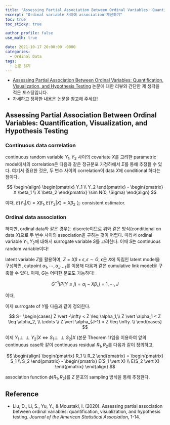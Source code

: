 ```yaml
---
title: "Assessing Partial Association Between Ordinal Variables: Quantification, Visualization, and Hypothesis Testing (논문 읽기)"
excerpt: "Ordinal variable 사이에 association 계산하기"
toc: true
toc_sticky: true

author_profile: false
use_math: true

date: 2021-10-17 20:00:00 -0000
categories: 
  - Ordinal Data
tags:
  - 논문 읽기
---
```



- [Assessing Partial Association Between Ordinal Variables: Quantification, Visualization, and Hypothesis Testing](https://www.tandfonline.com/doi/epub/10.1080/01621459.2020.1796394?needAccess=true) 논문에 대한 리뷰와 간단한 제 생각을 적은 포스팅입니다.
- 자세하고 정확한 내용은 논문을 참고해 주세요!

## Assessing Partial Association Between Ordinal Variables: Quantification, Visualization, and Hypothesis Testing

### Continuous data correlation

continuous random variable $Y_1, Y_2$ 사이의 covariate $X$를 고려한 parametric model에서의 correlation은 다음과 같은 정규분포 가정하에서 $\Sigma$를 통해 추정될 수 있다. 여기서 중요한 것은, 두 변수 사이의 correlation이 data $X$에 conditional 하다는 점이다.


$$
\begin{align}
\begin{pmatrix}  
Y_1 \\  
Y_2
\end{pmatrix} - 
\begin{pmatrix}  
X \beta_1 \\  
X \beta_2
\end{pmatrix} \sim N(0, \Sigma)
\end{align}
$$


이때, $E(Y_1 \vert X) = X\beta_1, E(Y_2 \vert X) = X \beta_2$ 는 consistent estimator.


### Ordinal data association


하지만, ordinal data와 같은 경우는 discrete이므로 위와 같은 방식(conditional on data $X$)으로 두 변수 사이의 association을 구하는 것이 어렵다. 따라서 ordinal variable $Y_1, Y_2$에 대해서 surrogate variable $S$를 고려한다. 이때 $S$는 continuous random variable이다!

latent variable $Z$를 활용하여, $Z = X\beta + \epsilon, \epsilon \sim G$, $\epsilon$은 $X$에 독립인 latent model을 구성하면, cutpoint $\alpha_1, \cdots, \alpha_{J-1}$를 이용해 다음과 같은 cumulative link model을 구축할 수 있다. 이때, $G$는 어떠한 분포도 가능하다!


$$
G^{-1}(P(Y \leq j) = \alpha_j - X\beta, j = 1,\cdots,J
$$


이때, 

이제 surrogate of $Y$를 다음과 같이 정의한다.


$$
S=
\begin{cases}
Z \vert -\infty < Z \leq \alpha_1,\\
Z \vert \alpha_1 < Z \leq \alpha_2, \\
\cdots \\
Z \vert \alpha_{J-1} < Z \leq \infty. \\
\end{cases}
$$


이제 $Y_1 \perp \!\!\! \perp Y_2 \vert X \Longleftrightarrow S_1 \perp \!\!\! \perp S_2 \vert X$ (본문 Theorem 1)임을 이용하여 앞의 continuous case와 같이 continuous residual $R_1, R_2$를 다음과 같이 정의하고,


$$
\begin{align}
\begin{pmatrix}  
R_1 \\  
R_2
\end{pmatrix} = 
\begin{pmatrix}  
S_1 \\  
S_2
\end{pmatrix} - 
\begin{pmatrix}  
E(S_1 \vert X) \\  
E(S_2 \vert X)
\end{pmatrix} 
\end{align}
$$


association function $\phi(R_1, R_2)$를 $Z$ 분포의 sampling 방식을 통해 추정한다.

## Reference 
- Liu, D., Li, S., Yu, Y., & Moustaki, I. (2020). Assessing partial association between ordinal variables: quantification, visualization, and hypothesis testing. _Journal of the American Statistical Association_, 1-14.
<!--stackedit_data:
eyJoaXN0b3J5IjpbMTI1MjUzMDk0NiwtMTY4ODgyOTk1NSwtND
I2MzI1MzE1XX0=
-->
